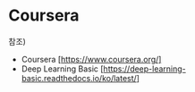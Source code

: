 # Coursera

참조)
* Coursera [https://www.coursera.org/]
* Deep Learning Basic [https://deep-learning-basic.readthedocs.io/ko/latest/]